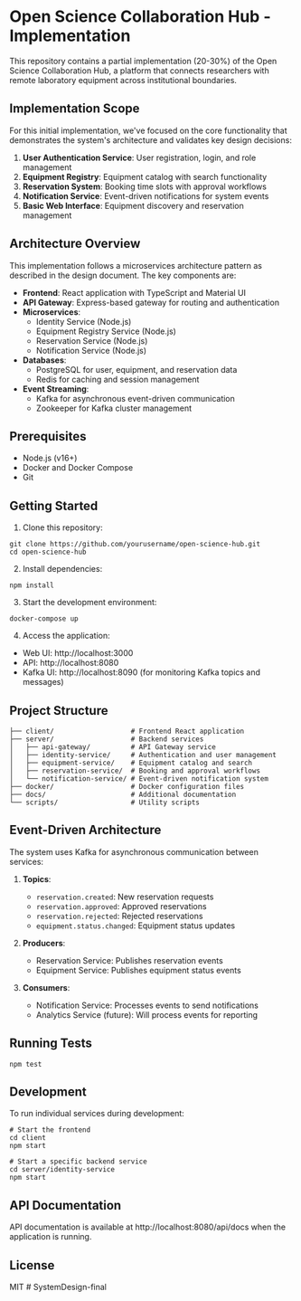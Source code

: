 # Open Science Collaboration Hub - Implementation

This repository contains a partial implementation (20-30%) of the Open Science Collaboration Hub, a platform that connects researchers with remote laboratory equipment across institutional boundaries.

## Implementation Scope

For this initial implementation, we've focused on the core functionality that demonstrates the system's architecture and validates key design decisions:

1. **User Authentication Service**: User registration, login, and role management
2. **Equipment Registry**: Equipment catalog with search functionality
3. **Reservation System**: Booking time slots with approval workflows
4. **Notification Service**: Event-driven notifications for system events
5. **Basic Web Interface**: Equipment discovery and reservation management

## Architecture Overview

This implementation follows a microservices architecture pattern as described in the design document. The key components are:

- **Frontend**: React application with TypeScript and Material UI
- **API Gateway**: Express-based gateway for routing and authentication
- **Microservices**: 
  - Identity Service (Node.js)
  - Equipment Registry Service (Node.js)
  - Reservation Service (Node.js)
  - Notification Service (Node.js)
- **Databases**:
  - PostgreSQL for user, equipment, and reservation data
  - Redis for caching and session management
- **Event Streaming**:
  - Kafka for asynchronous event-driven communication
  - Zookeeper for Kafka cluster management

## Prerequisites

- Node.js (v16+)
- Docker and Docker Compose
- Git

## Getting Started

1. Clone this repository:
```
git clone https://github.com/yourusername/open-science-hub.git
cd open-science-hub
```

2. Install dependencies:
```
npm install
```

3. Start the development environment:
```
docker-compose up
```

4. Access the application:
- Web UI: http://localhost:3000
- API: http://localhost:8080
- Kafka UI: http://localhost:8090 (for monitoring Kafka topics and messages)

## Project Structure

```
├── client/                   # Frontend React application
├── server/                   # Backend services
│   ├── api-gateway/          # API Gateway service
│   ├── identity-service/     # Authentication and user management
│   ├── equipment-service/    # Equipment catalog and search
│   ├── reservation-service/  # Booking and approval workflows
│   └── notification-service/ # Event-driven notification system
├── docker/                   # Docker configuration files
├── docs/                     # Additional documentation
└── scripts/                  # Utility scripts
```

## Event-Driven Architecture

The system uses Kafka for asynchronous communication between services:

1. **Topics**:
   - `reservation.created`: New reservation requests
   - `reservation.approved`: Approved reservations
   - `reservation.rejected`: Rejected reservations
   - `equipment.status.changed`: Equipment status updates

2. **Producers**:
   - Reservation Service: Publishes reservation events
   - Equipment Service: Publishes equipment status events

3. **Consumers**:
   - Notification Service: Processes events to send notifications
   - Analytics Service (future): Will process events for reporting

## Running Tests

```
npm test
```

## Development

To run individual services during development:

```
# Start the frontend
cd client
npm start

# Start a specific backend service
cd server/identity-service
npm start
```

## API Documentation

API documentation is available at http://localhost:8080/api/docs when the application is running.

## License

MIT # SystemDesign-final
